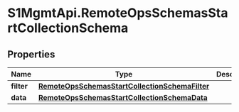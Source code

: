 # S1MgmtApi.RemoteOpsSchemasStartCollectionSchema

## Properties
Name | Type | Description | Notes
------------ | ------------- | ------------- | -------------
**filter** | [**RemoteOpsSchemasStartCollectionSchemaFilter**](RemoteOpsSchemasStartCollectionSchemaFilter.md) |  | 
**data** | [**RemoteOpsSchemasStartCollectionSchemaData**](RemoteOpsSchemasStartCollectionSchemaData.md) |  | 


